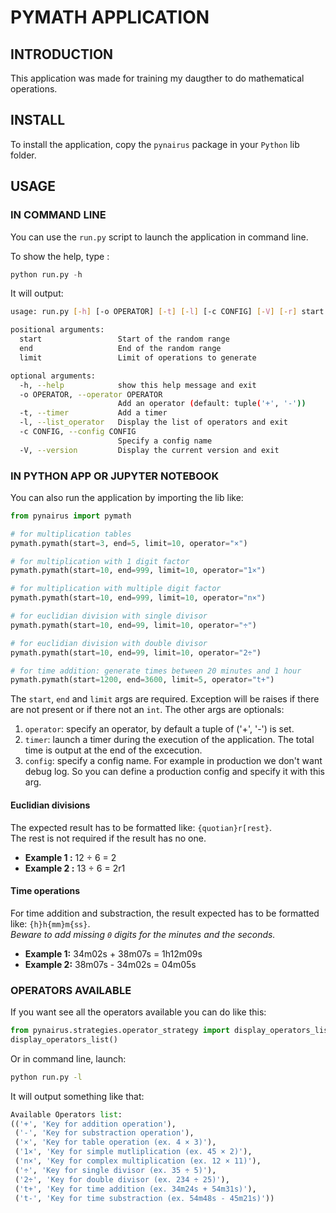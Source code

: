 # PYMATH APPLICATION

## INTRODUCTION

This application was made for training my daugther to do mathematical operations.

## INSTALL

To install the application, copy the `pynairus` package in your `Python` lib folder.

## USAGE

### IN COMMAND LINE

You can use the `run.py` script to launch the application in command line.

To show the help, type :

```python
python run.py -h
```

It will output:

```bash
usage: run.py [-h] [-o OPERATOR] [-t] [-l] [-c CONFIG] [-V] [-r] start end limit

positional arguments:
  start                 Start of the random range
  end                   End of the random range
  limit                 Limit of operations to generate

optional arguments:
  -h, --help            show this help message and exit
  -o OPERATOR, --operator OPERATOR
                        Add an operator (default: tuple('+', '-'))
  -t, --timer           Add a timer
  -l, --list_operator   Display the list of operators and exit
  -c CONFIG, --config CONFIG
                        Specify a config name
  -V, --version         Display the current version and exit
```

### IN PYTHON APP OR JUPYTER NOTEBOOK

You can also run the application by importing the lib like:

```python
from pynairus import pymath

# for multiplication tables
pymath.pymath(start=3, end=5, limit=10, operator="×")

# for multiplication with 1 digit factor
pymath.pymath(start=10, end=999, limit=10, operator="1×")

# for multiplication with multiple digit factor
pymath.pymath(start=10, end=999, limit=10, operator="n×")

# for euclidian division with single divisor
pymath.pymath(start=10, end=99, limit=10, operator="÷")

# for euclidian division with double divisor
pymath.pymath(start=10, end=99, limit=10, operator="2÷")

# for time addition: generate times between 20 minutes and 1 hour
pymath.pymath(start=1200, end=3600, limit=5, operator="t+")
```

The `start`, `end` and `limit` args are required. Exception will be raises if there are not present or if there not an `int`.
The other args are optionals:

1. `operator`: specify an operator, by default a tuple of ('+', '-') is set.
2. `timer`: launch a timer during the execution of the application. The total time is output at the end of the excecution.
3. `config`: specify a config name. For example in production we don't want debug log. So you can define a production config and specify it with this arg.

#### Euclidian divisions

The expected result has to be formatted like: `{quotian}r[rest}`.  
The rest is not required if the result has no one.

- **Example 1 :** 12 ÷ 6 = 2
- **Example 2 :** 13 ÷ 6 = 2r1

#### Time operations

For time addition and substraction, the result expected has to be formatted like: `{h}h{mm}m{ss}`.  
_Beware to add missing `0` digits for the minutes and the seconds._

- **Example 1:** 34m02s + 38m07s = 1h12m09s
- **Example 2:** 38m07s - 34m02s = 04m05s

### OPERATORS AVAILABLE

If you want see all the operators available you can do like this:

```python
from pynairus.strategies.operator_strategy import display_operators_list
display_operators_list()
```

Or in command line, launch:

```bash
python run.py -l
```

It will output something like that:

```python
Available Operators list:
(('+', 'Key for addition operation'),
 ('-', 'Key for substraction operation'),
 ('×', 'Key for table operation (ex. 4 × 3)'),
 ('1×', 'Key for simple mutliplication (ex. 45 × 2)'),
 ('n×', 'Key for complex multiplication (ex. 12 × 11)'),
 ('÷', 'Key for single divisor (ex. 35 ÷ 5)'),
 ('2÷', 'Key for double divisor (ex. 234 ÷ 25)'),
 ('t+', 'Key for time addition (ex. 34m24s + 54m31s)'),
 ('t-', 'Key for time substraction (ex. 54m48s - 45m21s)'))
```
